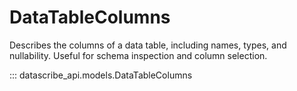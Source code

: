 # DataTableColumns

Describes the columns of a data table, including names, types, and nullability. Useful for schema inspection and column selection.

::: datascribe_api.models.DataTableColumns
